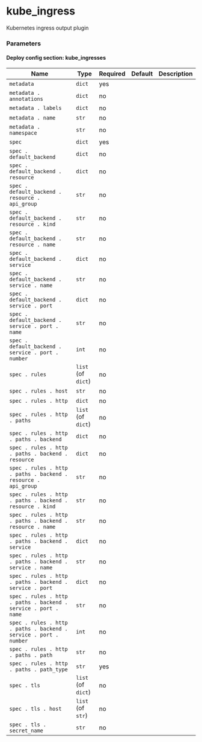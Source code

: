<!--
NOTE: this document is automatically generated. Any manual changes will get overwritten.
-->
# kube_ingress

Kubernetes ingress output plugin

### Parameters


#### Deploy config section: kube_ingresses

Name | Type | Required | Default | Description
--- | --- | --- | --- | ---
`metadata`|`dict`|yes||
`metadata . annotations`|`dict`|no||
`metadata . labels`|`dict`|no||
`metadata . name`|`str`|no||
`metadata . namespace`|`str`|no||
`spec`|`dict`|yes||
`spec . default_backend`|`dict`|no||
`spec . default_backend . resource`|`dict`|no||
`spec . default_backend . resource . api_group`|`str`|no||
`spec . default_backend . resource . kind`|`str`|no||
`spec . default_backend . resource . name`|`str`|no||
`spec . default_backend . service`|`dict`|no||
`spec . default_backend . service . name`|`str`|no||
`spec . default_backend . service . port`|`dict`|no||
`spec . default_backend . service . port . name`|`str`|no||
`spec . default_backend . service . port . number`|`int`|no||
`spec . rules`|`list` (of `dict`)|no||
`spec . rules . host`|`str`|no||
`spec . rules . http`|`dict`|no||
`spec . rules . http . paths`|`list` (of `dict`)|no||
`spec . rules . http . paths . backend`|`dict`|no||
`spec . rules . http . paths . backend . resource`|`dict`|no||
`spec . rules . http . paths . backend . resource . api_group`|`str`|no||
`spec . rules . http . paths . backend . resource . kind`|`str`|no||
`spec . rules . http . paths . backend . resource . name`|`str`|no||
`spec . rules . http . paths . backend . service`|`dict`|no||
`spec . rules . http . paths . backend . service . name`|`str`|no||
`spec . rules . http . paths . backend . service . port`|`dict`|no||
`spec . rules . http . paths . backend . service . port . name`|`str`|no||
`spec . rules . http . paths . backend . service . port . number`|`int`|no||
`spec . rules . http . paths . path`|`str`|no||
`spec . rules . http . paths . path_type`|`str`|yes||
`spec . tls`|`list` (of `dict`)|no||
`spec . tls . host`|`list` (of `str`)|no||
`spec . tls . secret_name`|`str`|no||


